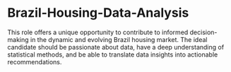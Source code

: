 # Brazil-Housing-Data-Analysis
This role offers a unique opportunity to contribute to informed decision-making in the dynamic and evolving Brazil housing market. The ideal candidate should be passionate about data, have a deep understanding of statistical methods, and be able to translate data insights into actionable recommendations.
